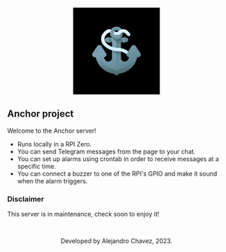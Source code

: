<p align="center"><a href="https://alejandroch1202.github.io/" target="_blank"><img src="https://raw.githubusercontent.com/alejandroch1202/anchor/main/html/img/logo.jpeg" width="200" alt="Anchor logo"></a></p>

## Anchor project
Welcome to the Anchor server!

- Runs locally in a RPI Zero.
- You can send Telegram messages from the page to your chat.
- You can set up alarms using crontab in order to receive messages at a specific time.
- You can connect a buzzer to one of the RPI's GPIO and make it sound when the alarm triggers. 

### Disclaimer
This server is in maintenance, check soon to enjoy it!

<br>

<p align=center>Developed by Alejandro Chavez, 2023.</p>
